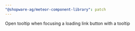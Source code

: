 ```yaml
---
"@shopware-ag/meteor-component-library": patch
---
```


Open tooltip when focusing a loading link button with a tooltip
